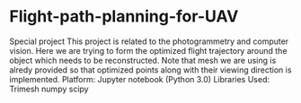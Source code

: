 # Flight-path-planning-for-UAV
Special project
This project is related to the photogrammetry and computer vision. Here we are trying to form the optimized flight trajectory around the object which needs to be reconstructed. Note that mesh we are using is alredy provided so that optimized points along with their viewing direction is implemented. Platform: Jupyter notebook (Python 3.0) Libraries Used: Trimesh numpy scipy
